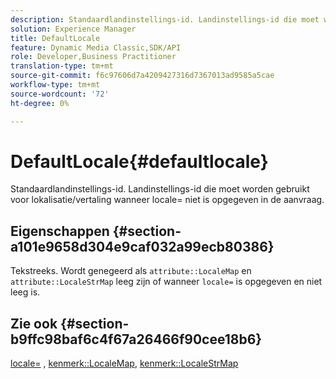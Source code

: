 ```yaml
---
description: Standaardlandinstellings-id. Landinstellings-id die moet worden gebruikt voor lokalisatie/vertaling wanneer locale= niet is opgegeven in de aanvraag.
solution: Experience Manager
title: DefaultLocale
feature: Dynamic Media Classic,SDK/API
role: Developer,Business Practitioner
translation-type: tm+mt
source-git-commit: f6c97606d7a4209427316d7367013ad9585a5cae
workflow-type: tm+mt
source-wordcount: '72'
ht-degree: 0%

---
```



# DefaultLocale{#defaultlocale}

Standaardlandinstellings-id. Landinstellings-id die moet worden gebruikt voor lokalisatie/vertaling wanneer locale= niet is opgegeven in de aanvraag.

## Eigenschappen {#section-a101e9658d304e9caf032a99ecb80386}

Tekstreeks. Wordt genegeerd als `attribute::LocaleMap` en `attribute::LocaleStrMap` leeg zijn of wanneer `locale=` is opgegeven en niet leeg is.

## Zie ook {#section-b9ffc98baf6c4f67a26466f90cee18b6}

[locale=](../../../../../is-api/http-ref/image-serving-api-ref/c-http-protocol-reference/c-command-reference/r-locale.md#reference-8a846b2fbc004a12821b956ed3b25cfb) ,  [kenmerk::LocaleMap](../../../../../is-api/image-catalog/image-serving-api-ref/c-image-catalog-reference/c-attributes-reference/r-localemap.md#reference-49bbf598f8ea47c3a563755cef306318),  [kenmerk::LocaleStrMap](../../../../../is-api/image-catalog/image-serving-api-ref/c-image-catalog-reference/c-attributes-reference/r-localestrmap.md#reference-98c42070a4bc4baf92537132be2b5b1e)
